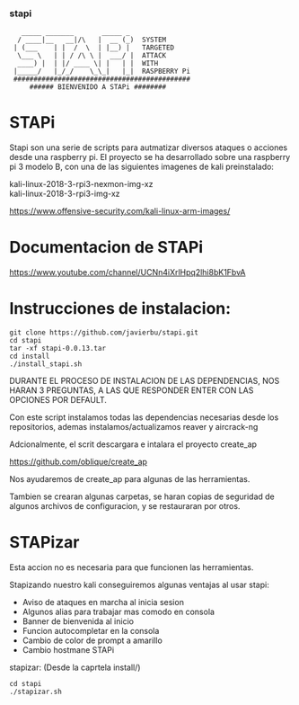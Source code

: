 ### stapi
```
   _____ _______       _____ _ 
  / ____|__   __|/\   |  __ (_)  SYSTEM
 | (___    | |  /  \  | |__) |   TARGETED
  \___ \   | | / /\ \ |  ___/ |  ATTACK
  ____) |  | |/ ____ \| |   | |  WITH
 |_____/   |_/_/    \_\_|   |_|  RASPBERRY Pi
 ############################################
     ###### BIENVENIDO A STAPi ########    
```

STAPi
==========


Stapi son una serie de scripts para autmatizar diversos ataques o acciones desde una raspberry pi.
El proyecto se ha desarrollado sobre una raspberry pi 3 modelo B, con una de las siguientes imagenes de kali preinstalado:

kali-linux-2018-3-rpi3-nexmon-img-xz \
kali-linux-2018-3-rpi3-img-xz

https://www.offensive-security.com/kali-linux-arm-images/

Documentacion de STAPi
======================
https://www.youtube.com/channel/UCNn4iXrlHpq2lhi8bK1FbvA


Instrucciones de instalacion:
==============================
```
git clone https://github.com/javierbu/stapi.git
cd stapi
tar -xf stapi-0.0.13.tar
cd install
./install_stapi.sh
```
DURANTE EL PROCESO DE INSTALACION DE LAS DEPENDENCIAS, NOS HARAN 3 PREGUNTAS, A LAS QUE RESPONDER ENTER CON LAS OPCIONES POR DEFAULT.

Con este script instalamos todas las dependencias necesarias desde los repositorios, ademas instalamos/actualizamos reaver y aircrack-ng

Adcionalmente, el scrit descargara e intalara el proyecto create_ap

https://github.com/oblique/create_ap

Nos ayudaremos de create_ap para algunas de las herramientas.

Tambien se crearan algunas carpetas, se haran copias de seguridad de algunos archivos de configuracion, y se restauraran por otros.

STAPizar
========

Esta accion no es necesaria para que funcionen las herramientas.

Stapizando nuestro kali conseguiremos algunas ventajas al usar stapi:

- Aviso de ataques en marcha al inicia sesion 
- Algunos alias para trabajar mas comodo en consola 
- Banner de bienvenida al inicio 
- Funcion autocompletar en la consola 
- Cambio de color de prompt a amarillo 
- Cambio hostmane STAPi 

stapizar:
(Desde la caprtela install/)
```
cd stapi
./stapizar.sh
```



